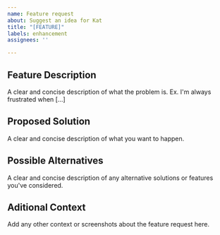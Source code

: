 ```yaml
---
name: Feature request
about: Suggest an idea for Kat
title: "[FEATURE]"
labels: enhancement
assignees: ''

---
```


## Feature Description
A clear and concise description of what the problem is. Ex. I'm always frustrated when [...]

## Proposed Solution
A clear and concise description of what you want to happen.

## Possible Alternatives
A clear and concise description of any alternative solutions or features you've considered.

## Aditional Context
Add any other context or screenshots about the feature request here.
